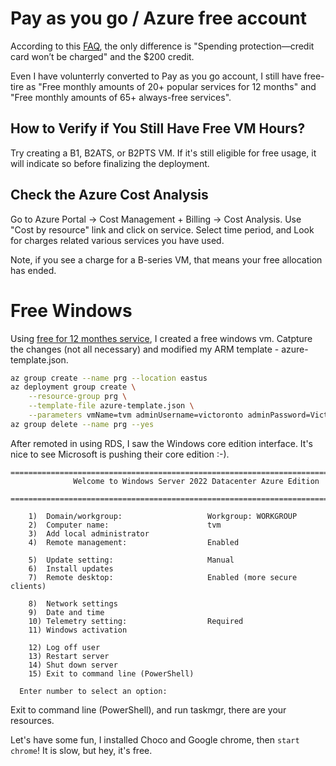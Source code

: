
# Pay as you go / Azure free account

According to this [FAQ](https://azure.microsoft.com/en-us/pricing/purchase-options/azure-account?icid=azurefaq), the only difference is "Spending protection—credit card won’t be charged" and the $200 credit. 

Even I have volunterrly converted to Pay as you go account, I still have free-tire as "Free monthly amounts of 20+ popular services for 12 months" and "Free monthly amounts of 65+ always-free services".

## How to Verify if You Still Have Free VM Hours?
Try creating a B1, B2ATS, or B2PTS VM.
If it's still eligible for free usage, it will indicate so before finalizing the deployment.

##  Check the Azure Cost Analysis 

Go to Azure Portal → Cost Management + Billing → Cost Analysis.
Use "Cost by resource" link and click on service. Select time period, and Look for charges related various services you have used.

Note, if you see a charge for a B-series VM, that means your free allocation has ended.

# Free Windows 
Using [free for 12 monthes service](https://portal.azure.com/#view/Microsoft_Azure_Billing/FreeServicesBlade), I created a free windows vm. 
Catpture the changes (not all necessary) and modified my ARM template - azure-template.json. 
```bash
az group create --name prg --location eastus
az deployment group create \
    --resource-group prg \
    --template-file azure-template.json \
    --parameters vmName=tvm adminUsername=victoronto adminPassword=Victoront012
az group delete --name prg --yes
```
After remoted in using RDS, I saw the Windows core edition interface. It's nice to see Microsoft is pushing their core edition :-). 
```
================================================================================
              Welcome to Windows Server 2022 Datacenter Azure Edition
  ================================================================================

    1)  Domain/workgroup:                   Workgroup: WORKGROUP
    2)  Computer name:                      tvm
    3)  Add local administrator
    4)  Remote management:                  Enabled

    5)  Update setting:                     Manual
    6)  Install updates
    7)  Remote desktop:                     Enabled (more secure clients)

    8)  Network settings
    9)  Date and time
    10) Telemetry setting:                  Required
    11) Windows activation

    12) Log off user
    13) Restart server
    14) Shut down server
    15) Exit to command line (PowerShell)

  Enter number to select an option:
```
Exit to command line (PowerShell), and run taskmgr, there are your resources. 

Let's have some fun, I installed Choco and Google chrome, then ```start chrome```! It is slow, but hey, it's free. 
